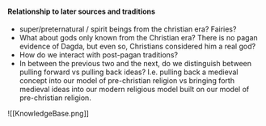 #### Relationship to later sources and traditions

- super/preternatural / spirit beings from the christian era? Fairies?
- What about gods only known from the Christian era? There is no pagan evidence of Dagda, but even so, Christians considered him a real god?
- How do we interact with post-pagan traditions?
- In between the previous two and the next, do we distinguish between pulling forward vs pulling back ideas? I.e. pulling back a medieval concept into our model of pre-christian religion vs bringing forth medieval ideas into our modern religious model built on our model of pre-christian religion.

![[KnowledgeBase.png]]